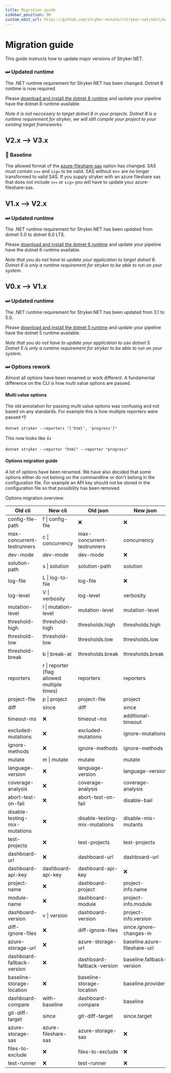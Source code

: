 ```yaml
---
title: Migration guide
sidebar_position: 90
custom_edit_url: https://github.com/stryker-mutator/stryker-net/edit/master/docs/migration-guide.md
---
```


# Migration guide

This guide instructs how to update major versions of Stryker.NET.

### ⏭ Updated runtime

The .NET runtime requirement for Stryker.NET has been changed. Dotnet 8 runtime is now required.

Please [download and install the dotnet 8 runtime]([https://dotnet.microsoft.com/download/dotnet/5.0](https://dotnet.microsoft.com/en-us/download/dotnet/8.0)) and update your pipeline have the dotnet 8 runtime available.

_Note it is not neccesary to target dotnet 8 in your projects. Dotnet 8 is a runtime requirement for stryker, we will still compile your project to your existing target frameworks._

## V2.x --> V3.x

### :pushpin: Baseline

The allowed format of the [azure-fileshare-sas](./configuration.md#azure-fileshare-sas-string) option has changed. SAS must contain `sv=` and `sig=` to be valid. SAS without sv= are no longer transformed to valid SAS. If you supply stryker with an azure fileshare sas that does not include `sv=` or `sig=` you will have to update your azure-fileshare-sas.

## V1.x --> V2.x

### ⏭ Updated runtime

The .NET runtime requirement for Stryker.NET has been updated from dotnet 5.0 to dotnet 6.0 LTS.

Please [download and install the dotnet 6 runtime](https://dotnet.microsoft.com/download/dotnet/6.0) and update your pipeline have the dotnet 6 runtime available.

_Note that you do not have to update your application to target dotnet 6. Dotnet 6 is only a runtime requirement for stryker to be able to run on your system._

## V0.x --> V1.x

### ⏭ Updated runtime

The .NET runtime requirement for Stryker.NET has been updated from 3.1 to 5.0.

Please [download and install the dotnet 5 runtime](https://dotnet.microsoft.com/download/dotnet/5.0) and update your pipeline have the dotnet 5 runtime available.

_Note that you do not have to update your application to use dotnet 5. Dotnet 5 is only a runtime requirement for stryker to be able to run on your system._

### ⏭ Options rework

Almost all options have been renamed or work different. A fundamental difference on the CLI is how multi value options are passed.

#### Multi value options

The old annotation for passing multi value options was confusing and not based on any standards. For example this is how multiple reporters were passed 👎

```shell
dotnet stryker --reporters "['html', 'progress']"
```

This now looks like 👍

```shell
dotnet stryker --reporter "html" --reporter "progress"
```

#### Options migration guide

A lot of options have been renamed. We have also decided that some options either do not belong on the commandline or don't belong in the configuration file. For example an API key should not be stored in the configuration file so that possibility has been removed.

Options migration overview:

| Old cli                       | New cli                                     | Old json                      | New json                     |
| ----------------------------- | ------------------------------------------- | ----------------------------- | ---------------------------- |
| config-file-path              | f \| config-file                            | ❌                            | ❌                           |
| max-concurrent-testrunners    | c \| concurrency                            | max-concurrent-testrunners    | concurrency                  |
| dev-mode                      | dev-mode                                    | dev-mode                      | ❌                           |
| solution-path                 | s \| solution                               | solution-path                 | solution                     |
| log-file                      | L \| log-to-file                            | log-file                      | ❌                           |
| log-level                     | V \| verbosity                              | log-level                     | verbosity                    |
| mutation-level                | l \| mutation-level                         | mutation-level                | mutation-level               |
| threshold-high                | threshold-high                              | thresholds.high               | thresholds.high              |
| threshold-low                 | threshold-low                               | thresholds.low                | thresholds.low               |
| threshold-break               | b \| break-at                               | thresholds.break              | thresholds.break             |
| reporters                     | r \| reporter (flag allowed multiple times) | reporters                     | reporters                    |
| project-file                  | p \| project                                | project-file                  | project                      |
| diff                          | since                                       | diff                          | since                        |
| timeout-ms                    | ❌                                          | timeout-ms                    | additional-timeout           |
| excluded-mutations            | ❌                                          | excluded-mutations            | ignore-mutations             |
| ignore-methods                | ❌                                          | ignore-methods                | ignore-methods               |
| mutate                        | m \| mutate                                 | mutate                        | mutate                       |
| language-version              | ❌                                          | language-version              | language-version             |
| coverage-analysis             | ❌                                          | coverage-analysis             | coverage-analysis            |
| abort-test-on-fail            | ❌                                          | abort-test-on-fail            | disable-bail                 |
| disable-testing-mix-mutations | ❌                                          | disable-testing-mix-mutations | disable-mix-mutants          |
| test-projects                 | ❌                                          | test-projects                 | test-projects                |
| dashboard-url                 | ❌                                          | dashboard-url                 | dashboard-url                |
| dashboard-api-key             | dashboard-api-key                           | dashboard-api-key             | ❌                           |
| project-name                  | ❌                                          | dashboard-project             | project-info.name            |
| module-name                   | ❌                                          | dashboard-module              | project-info.module          |
| dashboard-version             | v \| version                                | dashboard-version             | project-info.version         |
| diff-ignore-files             | ❌                                          | diff-ignore-files             | since.ignore-changes-in      |
| azure-storage-url             | ❌                                          | azure-storage-url             | baseline.azure-fileshare-url |
| dashboard-fallback-version    | ❌                                          | dashboard-fallback-version    | baseline.fallback-version    |
| baseline-storage-location     | ❌                                          | baseline-storage-location     | baseline.provider            |
| dashboard-compare             | with-baseline                               | dashboard-compare             | baseline                     |
| git-diff-target               | since                                       | git-diff-target               | since.target                 |
| azure-storage-sas             | azure-fileshare-sas                         | azure-storage-sas             | ❌                           |
| files-to-exclude              | ❌                                          | files-to-exclude              | ❌                           |
| test-runner                   | ❌                                          | test-runner                   | ❌                           |

